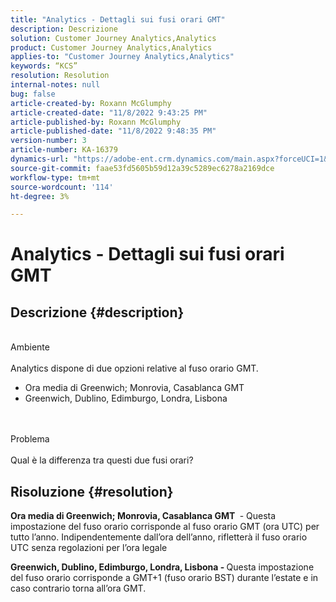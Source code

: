```yaml
---
title: "Analytics - Dettagli sui fusi orari GMT"
description: Descrizione
solution: Customer Journey Analytics,Analytics
product: Customer Journey Analytics,Analytics
applies-to: "Customer Journey Analytics,Analytics"
keywords: “KCS”
resolution: Resolution
internal-notes: null
bug: false
article-created-by: Roxann McGlumphy
article-created-date: "11/8/2022 9:43:25 PM"
article-published-by: Roxann McGlumphy
article-published-date: "11/8/2022 9:48:35 PM"
version-number: 3
article-number: KA-16379
dynamics-url: "https://adobe-ent.crm.dynamics.com/main.aspx?forceUCI=1&pagetype=entityrecord&etn=knowledgearticle&id=a2b5935d-ae5f-ed11-9561-6045bd006704"
source-git-commit: faae53fd5605b59d12a39c5289ec6278a2169dce
workflow-type: tm+mt
source-wordcount: '114'
ht-degree: 3%

---
```


# Analytics - Dettagli sui fusi orari GMT

## Descrizione {#description}

<br>Ambiente<br><br>
Analytics dispone di due opzioni relative al fuso orario GMT.

- Ora media di Greenwich; Monrovia, Casablanca GMT
- Greenwich, Dublino, Edimburgo, Londra, Lisbona

<br><br>Problema<br><br>
Qual è la differenza tra questi due fusi orari?


## Risoluzione {#resolution}


<b>Ora media di Greenwich; Monrovia, Casablanca GMT </b> - Questa impostazione del fuso orario corrisponde al fuso orario GMT (ora UTC) per tutto l’anno. Indipendentemente dall’ora dell’anno, rifletterà il fuso orario UTC senza regolazioni per l’ora legale

<b>Greenwich, Dublino, Edimburgo, Londra, Lisbona - </b>Questa impostazione del fuso orario corrisponde a GMT+1 (fuso orario BST) durante l’estate e in caso contrario torna all’ora GMT.


